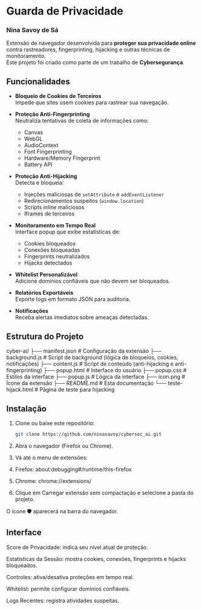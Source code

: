 # Guarda de Privacidade
### Nina Savoy de Sá

Extensão de navegador desenvolvida para **proteger sua privacidade online** contra rastreadores, fingerprinting, hijacking e outras técnicas de monitoramento.  
Este projeto foi criado como parte de um trabalho de **Cybersegurança**.

## Funcionalidades

- **Bloqueio de Cookies de Terceiros**  
  Impede que sites usem cookies para rastrear sua navegação.

- **Proteção Anti-Fingerprinting**  
  Neutraliza tentativas de coleta de informações como:
  - Canvas
  - WebGL
  - AudioContext
  - Font Fingerprinting
  - Hardware/Memory Fingerprint
  - Battery API

- **Proteção Anti-Hijacking**  
  Detecta e bloqueia:
  - Injeções maliciosas de `setAttribute` e `addEventListener`
  - Redirecionamentos suspeitos (`window.location`)
  - Scripts inline maliciosos
  - Iframes de terceiros

- **Monitoramento em Tempo Real**  
  Interface popup que exibe estatísticas de:
  - Cookies bloqueados
  - Conexões bloqueadas
  - Fingerprints neutralizados
  - Hijacks detectados

- **Whitelist Personalizável**  
  Adicione domínios confiáveis que não devem ser bloqueados.

- **Relatórios Exportáveis**  
  Exporte logs em formato JSON para auditoria.

- **Notificações**  
  Receba alertas imediatos sobre ameaças detectadas.


## Estrutura do Projeto
cyber-ai/
├── manifest.json # Configuração da extensão
├── background.js # Script de background (lógica de bloqueios, cookies, notificações)
├── content.js # Script de conteúdo (anti-hijacking e anti-fingerprinting)
├── popup.html # Interface do usuário
├── popup.css # Estilos da interface
├── popup.js # Lógica da interface
├── icon.png # Ícone da extensão
├── README.md # Esta documentação
└── teste-hijack.html # Página de teste para hijacking

## Instalação

1. Clone ou baixe este repositório:
   ```bash
   git clone https://github.com/ninasavoy/cybersec_ai.git
   ```

2. Abra o navegador (Firefox ou Chrome).

3. Vá até o menu de extensões:

4. Firefox: about:debugging#/runtime/this-firefox

5. Chrome: chrome://extensions/

6. Clique em Carregar extensão sem compactação e selecione a pasta do projeto.

O ícone 🛡️ aparecerá na barra do navegador.

## Interface

Score de Privacidade: indica seu nível atual de proteção.

Estatísticas da Sessão: mostra cookies, conexões, fingerprints e hijacks bloqueados.

Controles: ativa/desativa proteções em tempo real.

Whitelist: permite configurar domínios confiáveis.

Logs Recentes: registra atividades suspeitas.



